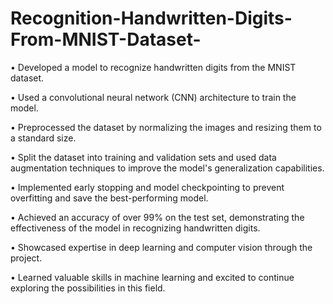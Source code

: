# Recognition-Handwritten-Digits-From-MNIST-Dataset-

• Developed a model to recognize handwritten digits from the MNIST dataset.

• Used a convolutional neural network (CNN) architecture to train the model.

• Preprocessed the dataset by normalizing the images and resizing them to a standard size.

• Split the dataset into training and validation sets and used data augmentation techniques to improve the model's generalization capabilities.

• Implemented early stopping and model checkpointing to prevent overfitting and save the best-performing model.

• Achieved an accuracy of over 99% on the test set, demonstrating the effectiveness of the model in recognizing handwritten digits.

• Showcased expertise in deep learning and computer vision through the project.

• Learned valuable skills in machine learning and excited to continue exploring the possibilities in this field.

